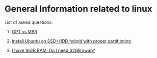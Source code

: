 # General Information related to linux

List of asked questions:
1. [GPT vs MBR][ask-ubuntu1]
1. [install Ubuntu on SSD+HDD hybrid with proper partitioning][ask-ubuntu2]

1. [I have 16GB RAM. Do I need 32GB swap?][ask-ubuntu3]

[ask-ubuntu1]: https://askubuntu.com/questions/629470/gpt-vs-mbr-why-not-mbr
[ask-ubuntu2]: https://askubuntu.com/questions/1048854/how-to-install-ubuntu-18-04-on-ssdhdd-hybrid-with-proper-partitioning
[ask-ubuntu3]: https://askubuntu.com/questions/49109/i-have-16gb-ram-do-i-need-32gb-swap?noredirect=1&lq=1
